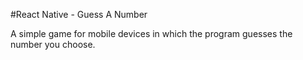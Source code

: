 #React Native - Guess A Number

A simple game for mobile devices in which the program guesses the number you choose.
